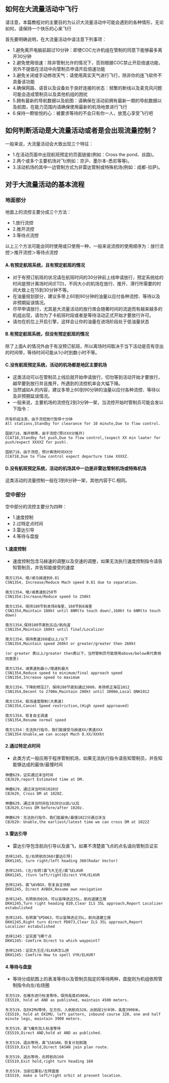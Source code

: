 ## 如何在大流量活动中飞行
请注意，本篇教程对的主要目的为认识大流量活动中可能会遇到的各种情形，无论如何，请保持一个快乐的心来飞行

首先要明确说明，在大流量活动中请注意下列事项：
+ 1.避免离开电脑前超过10分钟：即使COC允许机组在管制的同意下能够最多离开30分钟
+ 2.避免使用倍速：除非管制允许的情况下，否则根据COC禁止开启倍速功能，另外不提倡在活动中向管制员申请开启倍速功能
+ 3.避免关闭或手动修改天气：请使用真实天气进行飞行，除非你的连飞软件不具备该功能
+ 4.确保网路、语音以及设备处于良好连接的状态：频繁的断线以及麦克风问题可能会造成管制员以及其他机组的困扰
+ 5.拥有最新的导航数据以及航图：请确保在活动前拥有最新一期的导航数据以及航图，在能力范围内请确保使用最新的机场地景进行飞行
+ 6.保持一颗愉悦的心：被要求等待的不会只有你一人，放宽心享受飞行吧

## 如何判断活动是大流量活动或者是会出现流量控制？
一般来说，大流量活动会大致出现三个特征：
+ 1.在活动页面中出现航班预定的页面链接(例如：Cross the pond、丝路)。
+ 2.两个或多个主要机场对飞(例如：京沪、墨尔本-悉尼等等)。
+ 3.活动机场的其中一边管制方式为非雷达管制或特殊机场(例如：成都-拉萨)。

## 对于大流量活动的基本流程

### 地面部分
地面上的流控主要分成三个方法：
+ 1.放行流控
+ 2.推开流控
+ 3.等待点流控

以上三个方法可能会同时使用或只使用一种，一般来说流控的使用顺序为：放行流控＞推开流控＞等待点流控

#### A.有预定航班系统，且有预定航班的情况
+ 对于有预订航班的状况请在航班时间的30分钟前上线申请放行，预定系统给的时间是预计离场时间(ETD)，不同大小的机场在放行、推开、滑行所需要的时间大致上在15到30分钟不等。
+ 在油量规划部分，建议多带上60到90分钟的油量以应付各种流控、等待以及非预期延误情况。
+ 尽早申请放行，尤其是大流量活动的放行席会随著时间的流逝而有越来越多的机组出现，请勿为了卡航班时段或者是等待活动正式开始才要放行许可。
+ 请勿在机位上开启引擎，这样会让你的油量在进场阶段处于低油量状态

#### B.有预定航班系统，但没有预定航班的情况
除了上面A.的情况外由于有没预订航班，所以离场时间取决于当下活动是否有空出的时间带，等待时间可能从1小时到数小时不等。

#### C.没有航班预定系统，活动的机场都是地区主要机场
+ 这类活动可以在管制员上线后就开始申请放行，切勿等到活动开始才要放行，越早要到放行并且推开，所遇到的流控机率会大幅下降。
+ 当然诚如A.的内容，建议多带上60到90分钟的油量以应付各种流控、等待以及非预期延误情况。
+ 一般来说，主要机场的流控在2到3分钟一架，当流控开始时管制员可能会发以下指令：
```
所有机组注意，由于流控放行暂停十分钟
All stations,Standby for clearance for 10 minute,Due to flow control.

国航718，推开梢等，由于流控(预计XX分推开)
CCA718,Standby fot push,Due to flow control,(expect XX min laater for push/expect XXXXZ for push).

国航718，由于流控，预计离场时间XX分
CCA718,Due to flow control expect departure time XXXXZ.
```

#### D.没有航班预定系统，活动的机场其中一边是非雷达管制机场或特殊机场
这类活动的流量控制一般在3到6分钟一架，其他内容于C.相同。

### 空中部分
空中部分的流控主要分为四种：
+ 1.速度控制
+ 2.过特定点时间
+ 3.雷达引导
+ 4.等待与盘旋

#### 1.速度控制
+ 速度控制包含马赫速的调整以及空速的调整，如果无法执行速度控制指令请告知管制员，并告知能接受的速度
```
南方1354，增/减马赫速到0.81
CSN1354, Increase/Reduce Mach speed 0.81 due to separation.

南方1354，增/减表速到250节
CSN1354:Increase/Reduce speed to 250kt

南方1354，保持180节到本场8海里，160节到6海里
CSN1354,Maintain 180kt until 8NM(to touch down),160kt to 6NM(to touch down)

南方1354,保持180节直到五边/航向道
CSN1354,Maintain 180kt until final/Localizer

南方1354，保持表速260或以上/以下
CSN1354,Maintain speed 260kt or greater/greater then 260kt

(or greater 表以上/greater then表以下，当然管制员可能使用above/below来代表相同意思)

南方1354，减表速到最小/增速到最大
CSN1354,Reduce speed to minimum/final approach speed
CSN1354,Increase speed to maximum

南方1354，下降到修压27，保持280节直到通过3000，本场修正海压1012
CSN1354,Decent to 2700m,Maintain 280kt until 3000m,Local QNH1012

南方1354，取消速度限制(大表速)
CSN1354,Cancel Speed restriction,(High speed approaved)

南方1354，恢复自主调速
CSN1354,Resume normal speed

南方1354：无法执行指令，我们能接受马赫速XX/表速XXX
CSN1354:Unable,we can accept Mach 0.XX/XXXkt
```

#### 2.通过特定点时间
+ 此类方式一般应用于程序管制机场，如果无法执行指令请告知管制员，并告知能够达成的最快/最慢时间
```
神鹿629，证实通过泽当时间
CBJ629,report Estimated time at DM.

神鹿629，通过泽当时间1020分
CBJ629, Cross DM at 1020Z.

神鹿629，通过泽当时间在1020分以前/以后
CBJ629,Cross DM before/after 1020z.

神鹿629：无法执行指令，我们能最快/最慢1022分通过泽当
CBJ629: Unable,the earliest/latest time we can cross DM at 1022Z
```
#### 3.雷达引导
+ 雷达引导包含航向引导以及直飞，如果不清楚直飞点的点名请向管制员证实
```
吉祥1245，左/右转航向360(雷达引导)
DKH1245, turn right/left heading 360(Radar Vector)

吉祥1245，(左/右转)直飞大王庄/直飞ELKUR
DKH1245, (turn left/right)Direct VYK/ELKUR

吉祥1245，直飞AVBOX，恢复自主领航
DKH1245, Direct AVBOX,Resume own nevigation

吉祥1245，右转航向020，可以盲降进近35L，航向道建立报
DKH1245,Turn right heading 020,Clear ILS 35L approach,Report Localizer estabulished

吉祥1245，右转直飞PD063，可以盲降进近35L，航向道建立报
DKH1245,Right turn direct PD073,Clear ILS 35L approach,Report Localizer estabulished

吉祥1245：证实直飞哪个点
DKH1245: Comfirm Direct to which waypoint?

吉祥1245：证实大王庄/ELKUR怎么拼
DKH1245: Comfirm How to spell VYK/ELKUR?
```

#### 4.等待与盘旋
+ 等待分成航图上的表准等待以及管制员指定的等待两种，盘旋则为机组依照管制指令向左/右绕圈
```
东方519，在庵东进行标准等待，保持高度4500米。
CES519, hold at AND as published, maintain 4500 meters.

东方519，在EKIMU等待，左方向，入航航向320，出航段1分半钟，高度3900米。
CES519, hold at EKIMU, left pattern, inbound course 320, one and half minute legs, maintain 3900 meters.

东方519，直飞庵东加入标准等待
CES519,Direct AND,hold at AND as published.

东方519，退出等待，直飞SASAN，恢复计划航路
CES519,Exit hold,Direct SASAN join plan route.

东方519，退出等待，右转航向160
CES519,Exit hold,right turn heading 160

东方519，当前位置右/左转盘旋
CES519, make a left/right orbit at present location.
```